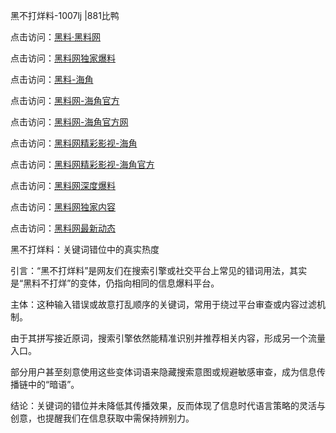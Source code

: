 黑不打烊料-1007lj |881比鸭

点击访问：<a href="https://heiliaolvzlu3.pages.dev">黑料·黑料网</a>

点击访问：<a href="https://heiliaoyvnrda.pages.dev">黑料网独家爆料</a>

点击访问：<a href="https://heiliaokof3cy.pages.dev">黑料-海角</a>

点击访问：<a href="https://heiliao3gvg9.pages.dev">黑料网-海角官方</a>

点击访问：<a href="https://heiliao9wsbg3.pages.dev">黑料网-海角官方网</a>

点击访问：<a href="https://heiliao5s28gk.pages.dev">黑料网精彩影视-海角</a>

点击访问：<a href="https://heiliaoxfe5rb.pages.dev">黑料网精彩影视-海角官方</a>

点击访问：<a href="https://heiliaoryrhyu.pages.dev">黑料网深度爆料</a>

点击访问：<a href="https://heiliaoubleqx.pages.dev">黑料网独家内容</a>

点击访问：<a href="https://heiliaox6jgh3.pages.dev">黑料网最新动态</a>

黑不打烊料：关键词错位中的真实热度

引言：“黑不打烊料”是网友们在搜索引擎或社交平台上常见的错词用法，其实是“黑料不打烊”的变体，仍指向相同的信息爆料平台。

主体：这种输入错误或故意打乱顺序的关键词，常用于绕过平台审查或内容过滤机制。

由于其拼写接近原词，搜索引擎依然能精准识别并推荐相关内容，形成另一个流量入口。

部分用户甚至刻意使用这些变体词语来隐藏搜索意图或规避敏感审查，成为信息传播链中的“暗语”。

结论：关键词的错位并未降低其传播效果，反而体现了信息时代语言策略的灵活与创意，也提醒我们在信息获取中需保持辨别力。
